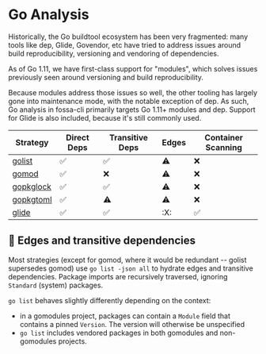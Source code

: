 # Go Analysis

Historically, the Go buildtool ecosystem has been very fragmented: many
tools like dep, Glide, Govendor, etc have tried to address issues around build
reproducibility, versioning and vendoring of dependencies.

As of Go 1.11, we have first-class support for "modules", which solves
issues previously seen around versioning and build reproducibility.

Because modules address those issues so well, the other tooling has largely gone
into maintenance mode, with the notable exception of dep. As such, Go
analysis in fossa-cli primarily targets Go 1.11+ modules and dep. Support
for Glide is also included, because it's still commonly used.

| Strategy               | Direct Deps        | Transitive Deps    | Edges     | Container Scanning |
| ---------------------- | ------------------ | ------------------ | --------- | ------------------ |
| [golist](gomodules.md) | :white_check_mark: | :white_check_mark: | :warning: | :x:                |
| [gomod](gomodules.md)  | :white_check_mark: | :x:                | :warning: | :x:                |
| [gopkglock](godep.md)  | :white_check_mark: | :white_check_mark: | :warning: | :x:                |
| [gopkgtoml](godep.md)  | :white_check_mark: | :warning:          | :warning: | :x:                |
| [glide](glide.md)      | :white_check_mark: | :white_check_mark: | :X:       | :white_check_mark: |

## 🔶 Edges and transitive dependencies

Most strategies (except for gomod, where it would be redundant -- golist
supersedes gomod) use `go list -json all` to hydrate edges and transitive
dependencies. Package imports are recursively traversed, ignoring `Standard`
(system) packages.

`go list` behaves slightly differently depending on the context:

- in a gomodules project, packages can contain a `Module` field that contains a
pinned `Version`. The version will otherwise be unspecified
- `go list` includes vendored packages in both gomodules and non-gomodules projects.
